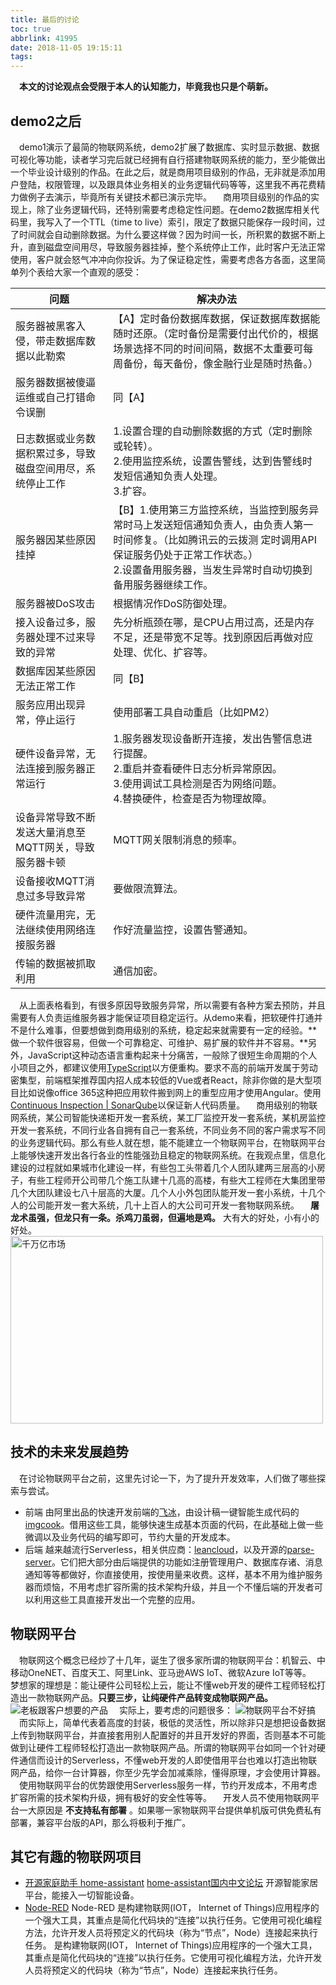 ```yaml
---
title: 最后的讨论
toc: true
abbrlink: 41995
date: 2018-11-05 19:15:11
tags:
---
```


&emsp;__本文的讨论观点会受限于本人的认知能力，毕竟我也只是个萌新。__

## demo2之后
&emsp;demo1演示了最简的物联网系统，demo2扩展了数据库、实时显示数据、数据可视化等功能，读者学习完后就已经拥有自行搭建物联网系统的能力，至少能做出一个毕业设计级别的作品。在此之后，就是商用项目级别的作品，无非就是添加用户登陆，权限管理，以及跟具体业务相关的业务逻辑代码等等，这里我不再花费精力做例子去演示，毕竟所有关键技术都已演示完毕。
&emsp;商用项目级别的作品的实现上，除了业务逻辑代码，还特别需要考虑稳定性问题。在demo2数据库相关代码里，我写入了一个TTL（time to live）索引，限定了数据只能保存一段时间，过了时间就会自动删除数据。为什么要这样做？因为时间一长，所积累的数据不断上升，直到磁盘空间用尽，导致服务器挂掉，整个系统停止工作，此时客户无法正常使用，客户就会怒气冲冲向你投诉。为了保证稳定性，需要考虑各方各面，这里简单列个表给大家一个直观的感受：


问题|解决办法
---|---
服务器被黑客入侵，带走数据库数据以此勒索| 【A】定时备份数据库数据，保证数据库数据能随时还原。（定时备份是需要付出代价的，根据场景选择不同的时间间隔，数据不太重要可每周备份，每天备份，像金融行业是随时热备。）
服务器数据被傻逼运维或自己打错命令误删| 同【A】
日志数据或业务数据积累过多，导致磁盘空间用尽，系统停止工作| 1.设置合理的自动删除数据的方式（定时删除或轮转）。<br> 2.使用监控系统，设置告警线，达到告警线时发短信通知负责人处理。<br>3.扩容。
服务器因某些原因挂掉| 【B】1.使用第三方监控系统，当监控到服务异常时马上发送短信通知负责人，由负责人第一时间修复。（比如腾讯云的云拨测 定时调用API保证服务仍处于正常工作状态。）<br>2.设置备用服务器，当发生异常时自动切换到备用服务器继续工作。
服务器被DoS攻击| 根据情况作DoS防御处理。
接入设备过多，服务器处理不过来导致的异常| 先分析瓶颈在哪，是CPU占用过高，还是内存不足，还是带宽不足等。找到原因后再做对应处理、优化、扩容等。
数据库因某些原因无法正常工作| 同【B】
服务应用出现异常，停止运行| 使用部署工具自动重启（比如PM2）
硬件设备异常，无法连接到服务器正常运行| 1.服务器发现设备断开连接，发出告警信息进行提醒。<br>2.重启并查看硬件日志分析异常原因。<br>3.使用调试工具检测是否为网络问题。<br>4.替换硬件，检查是否为物理故障。
设备异常导致不断发送大量消息至MQTT网关，导致服务器卡顿| MQTT网关限制消息的频率。
设备接收MQTT消息过多导致异常| 要做限流算法。
硬件流量用完，无法继续使用网络连接服务器| 作好流量监控，设置告警通知。
传输的数据被抓取利用| 通信加密。

&emsp;从上面表格看到，有很多原因导致服务异常，所以需要有各种方案去预防，并且需要有人负责运维服务器才能保证项目稳定运行。从demo来看，把软硬件打通并不是什么难事，但要想做到商用级别的系统，稳定起来就需要有一定的经验。**做一个软件很容易，但做一个可靠稳定、可维护、易扩展的软件并不容易。**另外，JavaScript这种动态语言重构起来十分痛苦，一般除了很短生命周期的个人小项目之外，都建议使用[TypeScript](https://www.tslang.cn/)以方便重构。要求不高的前端开发属于劳动密集型，前端框架推荐国内招人成本较低的Vue或者React，除非你做的是大型项目比如说像office 365这种把应用软件搬到网上的重型应用才使用Angular。使用[Continuous Inspection | SonarQube](https://www.sonarqube.org/)以保证新人代码质量。
&emsp;商用级别的物联网系统，某公司智能快递柜开发一套系统，某工厂监控开发一套系统，某机房监控开发一套系统，不同行业各自拥有自己一套系统，不同业务不同的客户需求写不同的业务逻辑代码。那么有些人就在想，能不能建立一个物联网平台，在物联网平台上能够快速开发出各行各业的性能强劲且稳定的物联网系统。在我观点里，信息化建设的过程就如果城市化建设一样，有些包工头带着几个人团队建两三层高的小房子，有些工程师开公司带几个施工队建十几高的高楼，有些大工程师在大集团里带几个大团队建设七八十层高的大厦。几个人小外包团队能开发一套小系统，十几个人的公司能开发一套大系统，几十上百人的大公司可开发一套物联网系统。
&emsp;__屠龙术虽强，但龙只有一条。杀鸡刀虽弱，但遍地是鸡。__ 大有大的好处，小有小的好处。
<img alt="千万亿市场" data-src="/blog_images/005BIQVbgy1fwzrid9etlj308b04pdfv.jpg" style="width:500px;height:300px;">

## 技术的未来发展趋势
&emsp;在讨论物联网平台之前，这里先讨论一下，为了提升开发效率，人们做了哪些探索与尝试。
- 前端
由阿里出品的快速开发前端的[飞冰](https://alibaba.github.io/ice)，由设计稿一键智能生成代码的[imgcook](https://imgcook.taobao.org/)。借用这些工具，能够快速生成基本页面的代码，在此基础上做一些微调以及业务代码的编写即可，节约大量的开发成本。
- 后端
越来越流行Serverless，相关供应商：[leancloud](https://leancloud.cn/)，以及开源的[parse-server](https://github.com/parse-community/parse-server)。它们把大部分由后端提供的功能如注册管理用户、数据库存诸、消息通知等等都做好，你直接使用，按使用量来收费。这样，基本不用为维护服务器而烦恼，不用考虑扩容所需的技术架构升级，并且一个不懂后端的开发者可以利用这些工具直接开发出一个完整的应用。

## 物联网平台
&emsp;物联网这个概念已经炒了十几年，诞生了很多家所谓的物联网平台：机智云、中移动OneNET、百度天工、阿里Link、亚马逊AWS IoT、微软Azure IoT等等。
&emsp;梦想家的理想是：能让硬件公司轻松上云，能让不懂web开发的硬件工程师轻松打造出一款物联网产品。__只要三步，让纯硬件产品转变成物联网产品。__
![老板跟客户想要的产品](/blog_images/005BIQVbgy1fwyn0o75x6j30nm0h23zw.jpg)
&emsp;实际上，要考虑的问题很多：
![物联网平台不好搞](/blog_images/005BIQVbgy1fxa55c25z9j30he0c40u5.jpg)
&emsp;而实际上，简单代表着高度的封装，极低的灵活性，所以除非只是想把设备数据上传到物联网平台，并直接套用别人配置好的并且开发好的界面，否则基本不可能做到让硬件工程师轻松打造出一款物联网产品。所谓的物联网平台如同一个针对硬件通信而设计的Serverless，不懂web开发的人即使借用平台也难以打造出物联网产品，给你一台计算器，你至少先学会加减乘除，懂得原理，才会使用计算器。
&emsp;使用物联网平台的优势跟使用Serverless服务一样，节约开发成本，不用考虑扩容所需的技术架构升级，拥有极好的安全性等等。
&emsp;开发人员不使用物联网平台一大原因是 __不支持私有部署__ 。如果哪一家物联网平台提供单机版可供免费私有部署，兼容平台版的API，那么将极利于推广。

## 其它有趣的物联网项目
- [开源家庭助手 home-assistant](https://www.home-assistant.io/) [home-assistant国内中文论坛](https://bbs.hassbian.com)
开源智能家居平台，能接入一切智能设备。
- [Node-RED](https://nodered.org/)
Node-RED 是构建物联网(IOT， Internet of Things)应用程序的一个强大工具，其重点是简化代码块的“连接”以执行任务。它使用可视化编程方法，允许开发人员将预定义的代码块（称为“节点”，Node）连接起来执行任务。 是构建物联网(IOT， Internet of Things)应用程序的一个强大工具，其重点是简化代码块的“连接”以执行任务。它使用可视化编程方法，允许开发人员将预定义的代码块（称为“节点”，Node）连接起来执行任务。

